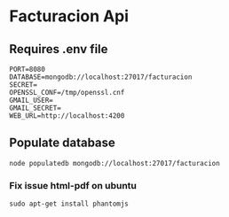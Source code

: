 # Facturacion Api

## Requires .env file
```
PORT=8080
DATABASE=mongodb://localhost:27017/facturacion
SECRET=
OPENSSL_CONF=/tmp/openssl.cnf
GMAIL_USER=
GMAIL_SECRET=
WEB_URL=http://localhost:4200
```

## Populate database
```
node populatedb mongodb://localhost:27017/facturacion
```

### Fix issue html-pdf on ubuntu
```
sudo apt-get install phantomjs
``` 